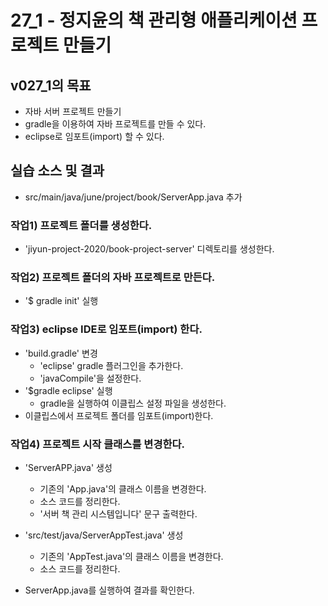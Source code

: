 # 27_1 - 정지윤의 책 관리형 애플리케이션 프로젝트 만들기

## v027_1의 목표

- 자바 서버 프로젝트 만들기
- gradle을 이용하여 자바 프로젝트를 만들 수 있다.
- eclipse로 임포트(import) 할 수 있다.

## 실습 소스 및 결과

- src/main/java/june/project/book/ServerApp.java 추가

### 작업1) 프로젝트 폴더를 생성한다.

- 'jiyun-project-2020/book-project-server' 디렉토리를 생성한다.
  
### 작업2) 프로젝트 폴더의 자바 프로젝트로 만든다.

- '$ gradle init' 실행

### 작업3) eclipse IDE로 임포트(import) 한다.

- 'build.gradle' 변경
  - 'eclipse' gradle 플러그인을 추가한다.
  - 'javaCompile'을 설정한다.
- '$gradle eclipse' 실행
  - gradle을 실행하여 이클립스 설정 파일을 생성한다.
- 이클립스에서 프로젝트 폴더를 임포트(import)한다.

### 작업4) 프로젝트 시작 클래스를 변경한다.

- 'ServerAPP.java' 생성
  - 기존의 'App.java'의 클래스 이름을 변경한다.
  - 소스 코드를 정리한다.
  - '서버 책 관리 시스템입니다' 문구 출력한다.
  
- 'src/test/java/ServerAppTest.java' 생성
  - 기존의 'AppTest.java'의 클래스 이름을 변경한다.
  - 소스 코드를 정리한다.

- ServerApp.java를 실행하여 결과를 확인한다. 
